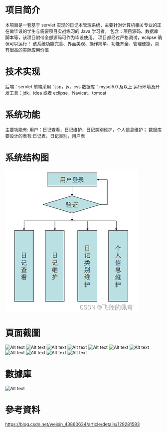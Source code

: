 # 项目简介

本项目是一套基于 servlet 实现的日记本管理系统，主要针对计算机相关专业的正在做毕设的学生与需要项目实战练习的 Java 学习者。
包含：项目源码、数据库脚本等，该项目附带全部源码可作为毕设使用。
项目都经过严格调试，eclipse 确保可以运行！
该系统功能完善、界面美观、操作简单、功能齐全、管理便捷，具有很高的实际应用价值

# 技术实现

后端：servlet
前端采用：jsp，js，css
数据库：mysql5.0 及以上
运行环境及开发工具：jdk，idea 或者 eclipse，Navicat，tomcat

# 系统功能

主要功能有:
用户：日记查看，日记维护，日记类别维护，个人信息维护；
数据库要设计的表有:日记表，日记类别，用户表

# 系统结构图

![Alt text](final/01.png)

# 頁面截圖

![Alt text](images/1.png)
![Alt text](images/2.png)
![Alt text](images/3.png)
![Alt text](images/4.png)
![Alt text](images/5.png)
![Alt text](images/6.png)
![Alt text](images/7.png)
![Alt text](images/8.png)
![Alt text](images/9.png)
![Alt text](images/10.png)
![Alt text](images/11.png)

# 數據庫

![Alt text](<images/Screenshot 2023-12-24 at 6.38.17 PM.png>)

# 參考資料

https://blog.csdn.net/weixin_43860634/article/details/129281583
